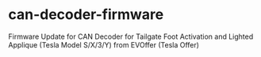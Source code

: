 # can-decoder-firmware
Firmware Update for CAN Decoder for Tailgate Foot Activation and Lighted Applique (Tesla Model S/X/3/Y) from EVOffer (Tesla Offer)
